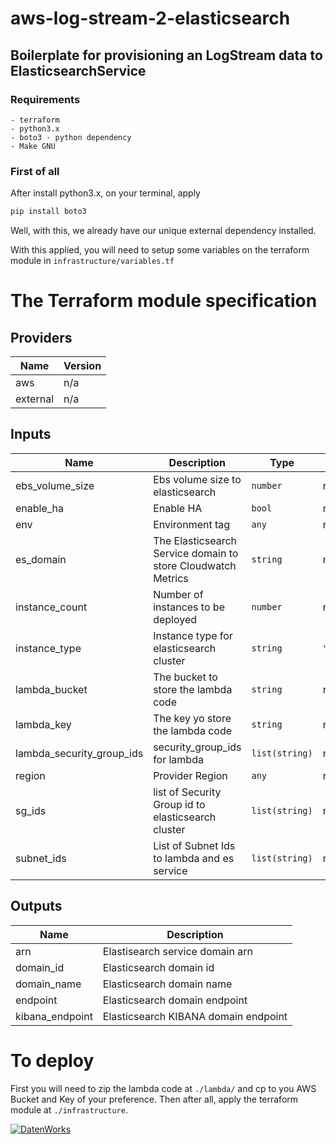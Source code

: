 # aws-log-stream-2-elasticsearch

## Boilerplate for provisioning an LogStream data to ElasticsearchService 

### Requirements

```list
- terraform
- python3.x
- boto3 - python dependency
- Make GNU
```

### First of all

After install python3.x, on your terminal, apply
```bash
pip install boto3
```

Well, with this, we already have our unique external dependency installed.

With this applied, you will need to setup some variables on the terraform module in ``` infrastructure/variables.tf ```

# The Terraform module specification

## Providers

| Name | Version |
|------|---------|
| aws | n/a |
| external | n/a |

## Inputs

| Name | Description | Type | Default | Required |
|------|-------------|------|---------|:-----:|
| ebs\_volume\_size | Ebs volume size to elasticsearch | `number` | n/a | yes |
| enable\_ha | Enable HA | `bool` | n/a | yes |
| env | Environment tag | `any` | n/a | yes |
| es\_domain | The Elasticsearch Service domain to store Cloudwatch Metrics | `string` | n/a | yes |
| instance\_count | Number of instances to be deployed | `number` | n/a | yes |
| instance\_type | Instance type for elasticsearch cluster | `string` | `"m4.large.elasticsearch"` | no |
| lambda\_bucket | The bucket to store the lambda code | `string` | n/a | yes |
| lambda\_key | The key yo store the lambda code | `string` | n/a | yes |
| lambda\_security\_group\_ids | security\_group\_ids for lambda | `list(string)` | n/a | yes |
| region | Provider Region | `any` | n/a | yes |
| sg\_ids | list of Security Group id to elasticsearch cluster | `list(string)` | n/a | yes |
| subnet\_ids | List of Subnet Ids to lambda and es service | `list(string)` | n/a | yes |

## Outputs

| Name | Description |
|------|-------------|
| arn | Elastisearch service domain arn |
| domain\_id | Elasticsearch domain id |
| domain\_name | Elasticsearch domain name |
| endpoint | Elasticsearch domain endpoint |
| kibana\_endpoint | Elasticsearch KIBANA domain endpoint |


# To deploy

First you will need to zip the lambda code at ```./lambda/``` and cp to you AWS Bucket and Key of your preference.
Then after all, apply the terraform module at ```./infrastructure```.

[![DatenWorks](https://datenworks.com/wp-content/themes/datenworks/img/logo.png)](https://www.datenworks.com/)
